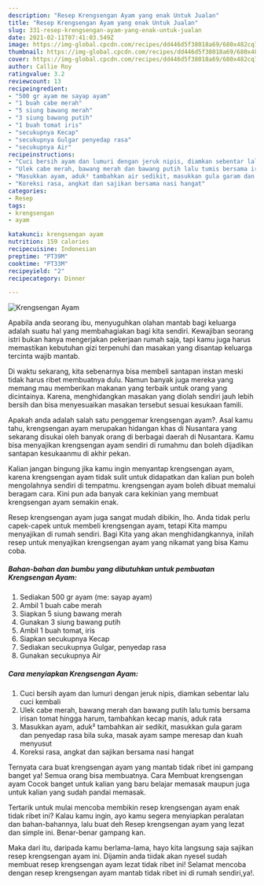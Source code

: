 ```yaml
---
description: "Resep Krengsengan Ayam yang enak Untuk Jualan"
title: "Resep Krengsengan Ayam yang enak Untuk Jualan"
slug: 331-resep-krengsengan-ayam-yang-enak-untuk-jualan
date: 2021-02-11T07:41:03.549Z
image: https://img-global.cpcdn.com/recipes/dd446d5f38018a69/680x482cq70/krengsengan-ayam-foto-resep-utama.jpg
thumbnail: https://img-global.cpcdn.com/recipes/dd446d5f38018a69/680x482cq70/krengsengan-ayam-foto-resep-utama.jpg
cover: https://img-global.cpcdn.com/recipes/dd446d5f38018a69/680x482cq70/krengsengan-ayam-foto-resep-utama.jpg
author: Callie Roy
ratingvalue: 3.2
reviewcount: 13
recipeingredient:
- "500 gr ayam me sayap ayam"
- "1 buah cabe merah"
- "5 siung bawang merah"
- "3 siung bawang putih"
- "1 buah tomat iris"
- "secukupnya Kecap"
- "secukupnya Gulgar penyedap rasa"
- "secukupnya Air"
recipeinstructions:
- "Cuci bersih ayam dan lumuri dengan jeruk nipis, diamkan sebentar lalu cuci kembali"
- "Ulek cabe merah, bawang merah dan bawang putih lalu tumis bersama irisan tomat hingga harum, tambahkan kecap manis, aduk rata"
- "Masukkan ayam, aduk² tambahkan air sedikit, masukkan gula garam dan penyedap rasa bila suka, masak ayam sampe meresap dan kuah menyusut"
- "Koreksi rasa, angkat dan sajikan bersama nasi hangat"
categories:
- Resep
tags:
- krengsengan
- ayam

katakunci: krengsengan ayam 
nutrition: 159 calories
recipecuisine: Indonesian
preptime: "PT39M"
cooktime: "PT33M"
recipeyield: "2"
recipecategory: Dinner

---
```



![Krengsengan Ayam](https://img-global.cpcdn.com/recipes/dd446d5f38018a69/680x482cq70/krengsengan-ayam-foto-resep-utama.jpg)

Apabila anda seorang ibu, menyuguhkan olahan mantab bagi keluarga adalah suatu hal yang membahagiakan bagi kita sendiri. Kewajiban seorang istri bukan hanya mengerjakan pekerjaan rumah saja, tapi kamu juga harus memastikan kebutuhan gizi terpenuhi dan masakan yang disantap keluarga tercinta wajib mantab.

Di waktu  sekarang, kita sebenarnya bisa membeli santapan instan meski tidak harus ribet membuatnya dulu. Namun banyak juga mereka yang memang mau memberikan makanan yang terbaik untuk orang yang dicintainya. Karena, menghidangkan masakan yang diolah sendiri jauh lebih bersih dan bisa menyesuaikan masakan tersebut sesuai kesukaan famili. 



Apakah anda adalah salah satu penggemar krengsengan ayam?. Asal kamu tahu, krengsengan ayam merupakan hidangan khas di Nusantara yang sekarang disukai oleh banyak orang di berbagai daerah di Nusantara. Kamu bisa menyajikan krengsengan ayam sendiri di rumahmu dan boleh dijadikan santapan kesukaanmu di akhir pekan.

Kalian jangan bingung jika kamu ingin menyantap krengsengan ayam, karena krengsengan ayam tidak sulit untuk didapatkan dan kalian pun boleh mengolahnya sendiri di tempatmu. krengsengan ayam boleh dibuat memalui beragam cara. Kini pun ada banyak cara kekinian yang membuat krengsengan ayam semakin enak.

Resep krengsengan ayam juga sangat mudah dibikin, lho. Anda tidak perlu capek-capek untuk membeli krengsengan ayam, tetapi Kita mampu menyajikan di rumah sendiri. Bagi Kita yang akan menghidangkannya, inilah resep untuk menyajikan krengsengan ayam yang nikamat yang bisa Kamu coba.

<!--inarticleads1-->

##### Bahan-bahan dan bumbu yang dibutuhkan untuk pembuatan Krengsengan Ayam:

1. Sediakan 500 gr ayam (me: sayap ayam)
1. Ambil 1 buah cabe merah
1. Siapkan 5 siung bawang merah
1. Gunakan 3 siung bawang putih
1. Ambil 1 buah tomat, iris
1. Siapkan secukupnya Kecap
1. Sediakan secukupnya Gulgar, penyedap rasa
1. Gunakan secukupnya Air




<!--inarticleads2-->

##### Cara menyiapkan Krengsengan Ayam:

1. Cuci bersih ayam dan lumuri dengan jeruk nipis, diamkan sebentar lalu cuci kembali
1. Ulek cabe merah, bawang merah dan bawang putih lalu tumis bersama irisan tomat hingga harum, tambahkan kecap manis, aduk rata
1. Masukkan ayam, aduk² tambahkan air sedikit, masukkan gula garam dan penyedap rasa bila suka, masak ayam sampe meresap dan kuah menyusut
1. Koreksi rasa, angkat dan sajikan bersama nasi hangat




Ternyata cara buat krengsengan ayam yang mantab tidak ribet ini gampang banget ya! Semua orang bisa membuatnya. Cara Membuat krengsengan ayam Cocok banget untuk kalian yang baru belajar memasak maupun juga untuk kalian yang sudah pandai memasak.

Tertarik untuk mulai mencoba membikin resep krengsengan ayam enak tidak ribet ini? Kalau kamu ingin, ayo kamu segera menyiapkan peralatan dan bahan-bahannya, lalu buat deh Resep krengsengan ayam yang lezat dan simple ini. Benar-benar gampang kan. 

Maka dari itu, daripada kamu berlama-lama, hayo kita langsung saja sajikan resep krengsengan ayam ini. Dijamin anda tiidak akan nyesel sudah membuat resep krengsengan ayam lezat tidak ribet ini! Selamat mencoba dengan resep krengsengan ayam mantab tidak ribet ini di rumah sendiri,ya!.


